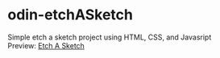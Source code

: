 # odin-etchASketch

Simple etch a sketch project using HTML, CSS, and Javasript <br>
Preview: [Etch A Sketch](https://andyh031.github.io/odin-etchASketch/)
